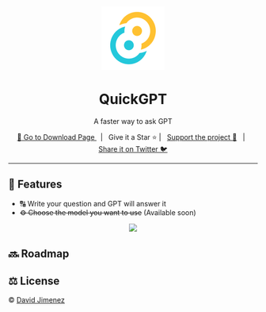 <p align="center">
  <a href="https://github.com/dubisdev/quickgpt">
    <img src="./src-tauri/icons/128x128.png"/>
  </a>
</p>

<h1 align="center">QuickGPT</h1>

<p align="center">A faster way to ask GPT</p>

<p align="center">
  <a href="https://github.com/dubisdev/quickgpt/releases/latest">
    🔗 Go to Download Page
  </a>
    &nbsp; | &nbsp; Give it a Star ⭐ | &nbsp;
    <a href="https://www.buymeacoffee.com/dubisdev">Support the project 🤝</a>
    &nbsp; | &nbsp;
    <a href="https://twitter.com/intent/tweet?text=I%27m%20using%20%23RunMath%20-%20A%20keyboard-first%20alternative%20to%20the%20Windows%20calculator%20by%20%40dubisdev%0A%0Ahttps%3A%2F%2Fgithub.com%2Fdubisdev%2Frunmath">
      Share it on Twitter 🐦
    </a>
</p>

<hr />

## 🚀 Features

- 🔠 Write your question and GPT will answer it
- ~~⚙️ Choose the model you want to use~~ (Available soon)

<p align="center">
<img src="./assets/readme-animation.gif"/>

## 🔜 Roadmap

## ⚖️ License

© [David Jimenez](https://dubis.dev)
